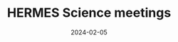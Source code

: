 ---
title: "HERMES Science meetings"
collection: talks
type: "Invited talk"
permalink: /talks/9
venue: "online"
date: 2024-02-05
location: ""
---